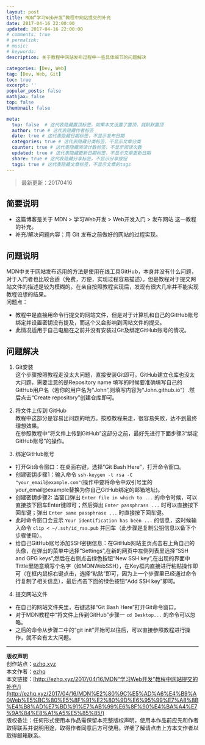 ```yaml
---
layout: post
title: MDN“学习Web开发”教程中网站提交的补充
date: 2017-04-16 22:00:00
updated: 2017-04-16 22:00:00
# comments: true
# permalink: 
# music: 
# keywords: 
description: 关于教程中网站发布过程中一些具体细节的问题解决

categories: [Dev, Web]
tag: [Dev, Web, Git]
toc: true
excerpt: ''
popular_posts: false
mathjax: false
top: false
thumbnail: false

meta:
  top: false  # 这代表隐藏置顶标签，如果本文设置了置顶，就默默置顶
  author: true # 这代表隐藏作者标签
  date: true # 这代表隐藏日期标签，不显示发布日期
  categories: true # 这代表隐藏分类标签，不显示文章分类
  counter: true # 这代表隐藏阅读计数标签，不显示阅读次数
  updated: true # 这代表隐藏更新日期标签，不显示文章更新日期
  share: true # 这代表隐藏分享标签，不显示分享按钮
  tags: true # 这代表隐藏文章标签，不显示文章的tags
---
```


<!--more-->

> 最新更新：20170416
  

## 简要说明  
* 这篇博客是关于 MDN > 学习Web开发 > Web开发入门 > 发布网站 这一教程的补充。  
* 补充/解决问题内容：用 Git 发布之前做好的网站的过程实现。  
  

## 问题说明  

MDN中关于网站发布选用的方法是使用在线工具GitHub，本身并没有什么问题，对于入门者也比较合适（免费，方便，实现过程容易描述）。但是教程对于提交网站文件的描述是较为模糊的。在亲自按照教程实现后，发现有很大几率并不能实现教程设想的结果。  
问题点：  
* 教程中是直接用命令行提交的网站文件，但是对于计算机和自己的GitHub账号绑定并设置密钥没有提及，而这个又会影响到网站文件的提交。  
* 此情况适用于自己电脑在之前并没有安装过Git及绑定GitHub账号的情况。  
  
## 问题解决  

1. Git安装  
这个步骤按照教程走没太大问题，直接安装Git即可。GitHub建立仓库也没太大问题，需要注意的是Repository name 填写的时候要准确填写自己的GitHub用户名（若你的用户名为“John”,则填写内容为“John.github.io”）.然后点击“Create repository”创建仓库即可。  

2. 将文件上传到 GitHub  
教程中这部分是容易出问题的地方。按照教程来走，很容易失败，达不到最终理想效果。  
在参照教程中“将文件上传到GitHub”这部分之前，最好先进行下面步骤3“绑定GitHub账号”的操作。  

3. 绑定GitHub账号  
* 打开Git命令窗口：在桌面右键，选择“Git Bash Here”，打开命令窗口。  
* 创建密钥步骤1：输入命令 `ssh-keygen -t rsa -C "your_email@example.com"`(操作中要将命令中双引号里的your_email@example替换为你自己GitHub绑定的邮箱地址)。  
* 创建密钥步骤2: 当窗口弹出 `Enter file in which to ...` 的命令时候，可以直接按下回车Enter键即可；然后弹出 `Enter passphrass ...` 时可以直接按下回车键；弹出 `Enter same passphrase ...` 时直接按下回车键。  
* 此时命令窗口会显示 `Your identification has been ...` 的信息，这时候输入命令 `clip < ~/.ssh/id_rsa.pub` 并回车（此步骤是复制公钥信息以备下个步骤使用）。  
* 给自己GitHub账号添加SSH密钥信息：在GitHub网站主页点击右上角自己的头像，在弹出的菜单中选择“Settings”,在新的网页中左侧列表里选择“SSH and GPG keys”,然后在右侧点击绿色按钮“New SSH key”,在出现的界面中Tittle里随意填写个名字（如MDNWebSSH），在Key框内直接进行粘贴操作即可（在框内鼠标右键点击，选择“粘贴”即可，因为上一个步骤里已经通过命令行复制了相关信息），最后点击下面的绿色按钮“Add SSH key”即可。  

4. 提交网站文件  
* 在自己的网站文件夹里，右键选择“Git Bash Here”打开Git命令窗口。  
* 对于MDN教程中“将文件上传到GitHub”步骤一 `cd Desktop...` 的命令可以忽略。  
* 之后的命令从步骤二中的“git init”开始可以往后，可以直接参照教程进行操作，就不会有太大问题。  
  
---
**版权声明**  
创作站点：[ezhq.xyz](http://ezhq.xyz/)  
本文作者：[ezhq](mailto:ezhq@outlook.com)  
本文链接：[http://ezhq.xyz/2017/04/16/MDN“学习Web开发”教程中网站提交的补充/](http://ezhq.xyz/2017/04/16/MDN%E2%80%9C%E5%AD%A6%E4%B9%A0Web%E5%BC%80%E5%8F%91%E2%80%9D%E6%95%99%E7%A8%8B%E4%B8%AD%E7%BD%91%E7%AB%99%E6%8F%90%E4%BA%A4%E7%9A%84%E8%A1%A5%E5%85%85/)  
版权备注：任何形式使用本作品需保留本完整版权声明，使用本作品前应先和作者取得联系并说明用途，取得作者同意后方可使用。详细了解请点击上方本文作者以取得邮箱联系。